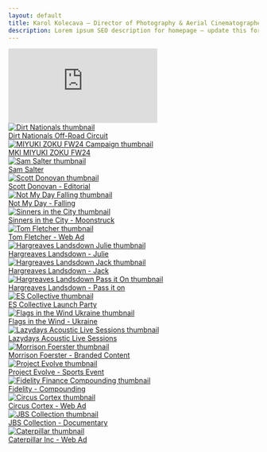 ```yaml
---
layout: default
title: Karol Kolecava – Director of Photography & Aerial Cinematographer
description: Lorem ipsum SEO description for homepage – update this for best search visibility.
---
```


<div class="container mt-5 pt-5">

<div class="video-hero-container ratio ratio-16x9">
  <iframe
    src="https://www.youtube.com/embed/YOUR_VIDEO_ID?autoplay=1&mute=1&controls=0&showinfo=0&modestbranding=1&rel=0&loop=1&playlist=P56Fe2VRf5Y"
    frameborder="0"
    allow="autoplay; fullscreen"
    class="bg-iframe"
  ></iframe>
</div>

  <div class="row g-4 home-grid">
    <div class="col-12 col-sm-6 col-lg-4 project-tile">
      <a href="{{ site.baseurl }}/work/dirt-nationals/" class="project-overlay">
        <img src="{{ site.baseurl }}/assets/gifs/dirt_003.gif" class="img-fluid grid-image" alt="Dirt Nationals thumbnail">
          <div class="overlay">
            <span class="project-title">Dirt Nationals Off-Road Circuit</span>
          </div>
      </a>
    </div>
    <div class="col-12 col-sm-6 col-lg-4 project-tile">
      <a href="{{ site.baseurl }}/work/miyuki-zoku-fw24-campaign/" class="project-overlay">
        <img src="{{ site.baseurl }}/assets/gifs/mki_002.gif" class="img-fluid grid-image" alt="MIYUKI ZOKU FW24 Campaign thumbnail">
          <div class="overlay">
            <span class="project-title">MKI MIYUKI ZOKU FW24</span>
          </div>
      </a>
    </div>
    <div class="col-12 col-sm-6 col-lg-4 project-tile">
      <a href="{{ site.baseurl }}/work/sam-salter/" class="project-overlay">
        <img src="{{ site.baseurl }}/assets/gifs/sam_006.gif" class="img-fluid grid-image" alt="Sam Salter thumbnail">
          <div class="overlay">
            <span class="project-title">Sam Salter</span>
          </div>
      </a>
    </div>
    <div class="col-12 col-sm-6 col-lg-4 project-tile">
      <a href="{{ site.baseurl }}/work/scott-donovan/" class="project-overlay">
        <img src="{{ site.baseurl }}/assets/gifs/scott_007.gif" class="img-fluid grid-image" alt="Scott Donovan thumbnail">
          <div class="overlay">
            <span class="project-title">Scott Donovan - Editorial</span>
          </div>
      </a>
    </div>
    <div class="col-12 col-sm-6 col-lg-4 project-tile">
      <a href="{{ site.baseurl }}/work/not-my-day-falling/" class="project-overlay">
        <img src="{{ site.baseurl }}/assets/gifs/nmd_003.gif" class="img-fluid grid-image" alt="Not My Day Falling thumbnail">
          <div class="overlay">
            <span class="project-title">Not My Day - Falling</span>
          </div>
      </a>
    </div>
    <div class="col-12 col-sm-6 col-lg-4 project-tile">
      <a href="{{ site.baseurl }}/work/sinners-in-the-city/" class="project-overlay">
        <img src="{{ site.baseurl }}/assets/gifs/sinners_003.gif" class="img-fluid grid-image" alt="Sinners in the City thumbnail">
          <div class="overlay">
            <span class="project-title">Sinners in the City - Moonstruck</span>
          </div>
      </a>
    </div>
    <div class="col-12 col-sm-6 col-lg-4 project-tile">
      <a href="#" class="project-overlay">
        <img src="{{ site.baseurl }}/assets/images/tf-001.png" class="img-fluid grid-image" alt="Tom Fletcher thumbnail">
          <div class="overlay">
            <span class="project-title">Tom Fletcher - Web Ad</span>
          </div>
      </a>
    </div>
    <div class="col-12 col-sm-6 col-lg-4 project-tile">
      <a href="{{ site.baseurl }}/work/hargreaves-landsdown-julie/" class="project-overlay">
        <img src="{{ site.baseurl }}/assets/gifs/juliec_005.gif" class="img-fluid grid-image" alt="Hargreaves Landsdown Julie thumbnail">
          <div class="overlay">
            <span class="project-title">Hargreaves Landsdown - Julie</span>
          </div>
      </a>
    </div>
    <div class="col-12 col-sm-6 col-lg-4 project-tile">
      <a href="{{ site.baseurl }}/work/hargreaves-landsdown-jack/" class="project-overlay">
        <img src="{{ site.baseurl }}/assets/gifs/jack_008.gif" class="img-fluid grid-image" alt="Hargreaves Landsdown Jack thumbnail">
          <div class="overlay">
            <span class="project-title">Hargreaves Landsdown - Jack</span>
          </div>
      </a>
    </div>
    <div class="col-12 col-sm-6 col-lg-4 project-tile">
      <a href="{{ site.baseurl }}/work/hargreaves-landsdown-pass-it-on/" class="project-overlay">
        <img src="{{ site.baseurl }}/assets/gifs/passit_002.gif" class="img-fluid grid-image" alt="Hargreaves Landsdown Pass it On thumbnail">
          <div class="overlay">
            <span class="project-title">Hargreaves Landsdown - Pass it on</span>
          </div>
      </a>
    </div>
    <div class="col-12 col-sm-6 col-lg-4 project-tile">
      <a href="#" class="project-overlay">
        <img src="{{ site.baseurl }}/assets/images/es-001_2.4.1-min.jpg" class="img-fluid grid-image" alt="ES Collective thumbnail">
          <div class="overlay">
            <span class="project-title">ES Collective Launch Party</span>
          </div>
      </a>
    </div>
    <div class="col-12 col-sm-6 col-lg-4 project-tile">
      <a href="#" class="project-overlay">
        <img src="{{ site.baseurl }}/assets/images/ukraine-002.jpeg" class="img-fluid grid-image" alt="Flags in the Wind Ukraine thumbnail">
          <div class="overlay">
            <span class="project-title">Flags in the Wind - Ukraine</span>
          </div>
      </a>
    </div>
    <div class="col-12 col-sm-6 col-lg-4 project-tile">
      <a href="{{ site.baseurl }}/work/lazydays-acoustic-live-sessions/" class="project-overlay">
        <img src="{{ site.baseurl }}/assets/gifs/mabes_001.gif" class="img-fluid grid-image" alt="Lazydays Acoustic Live Sessions thumbnail">
          <div class="overlay">
            <span class="project-title">Lazydays Acoustic Live Sessions</span>
          </div>
      </a>
    </div>
    <div class="col-12 col-sm-6 col-lg-4 project-tile">
      <a href="{{ site.baseurl }}/work/morrison-foerster/" class="project-overlay">
        <img src="{{ site.baseurl }}/assets/gifs/mofo_003.gif" class="img-fluid grid-image" alt="Morrison Foerster thumbnail">
          <div class="overlay">
            <span class="project-title">Morrison Foerster - Branded Content</span>
          </div>
      </a>
    </div>
    <div class="col-12 col-sm-6 col-lg-4 project-tile">
      <a href="#" class="project-overlay">
        <img src="{{ site.baseurl }}/assets/images/projectevolve-001.png" class="img-fluid grid-image" alt="Project Evolve thumbnail">
          <div class="overlay">
            <span class="project-title">Project Evolve - Sports Event</span>
          </div>
      </a>
    </div>
    <div class="col-12 col-sm-6 col-lg-4 project-tile">
      <a href="{{ site.baseurl }}/work/fidelity-finance-compounding/" class="project-overlay">
        <img src="{{ site.baseurl }}/assets/gifs/compounding_002.gif" class="img-fluid grid-image" alt="Fidelity Finance Compounding thumbnail">
          <div class="overlay">
            <span class="project-title">Fidelity - Compounding</span>
          </div>
      </a>
    </div>
    <div class="col-12 col-sm-6 col-lg-4 project-tile">
      <a href="{{ site.baseurl }}/work/circus-cortex/" class="project-overlay">
        <img src="{{ site.baseurl }}/assets/gifs/cortex_010.gif" class="img-fluid grid-image" alt="Circus Cortex thumbnail">
          <div class="overlay">
            <span class="project-title">Circus Cortex - Web Ad</span>
          </div>
      </a>
    </div>
    <div class="col-12 col-sm-6 col-lg-4 project-tile">
      <a href="#" class="project-overlay">
        <img src="{{ site.baseurl }}/assets/images/jbs-thumb-still.jpeg" class="img-fluid grid-image" alt="JBS Collection thumbnail">
          <div class="overlay">
            <span class="project-title">JBS Collection - Documentary</span>
          </div>
      </a>
    </div>
    <div class="col-12 col-sm-6 col-lg-4 project-tile">
      <a href="#" class="project-overlay">
        <img src="{{ site.baseurl }}/assets/images/caterpillar-thumb-still_1.5.1-min.jpg" class="img-fluid grid-image" alt="Caterpillar thumbnail">
          <div class="overlay">
            <span class="project-title">Caterpillar Inc - Web Ad</span>
          </div>
      </a>
    </div>
  </div>
</div>
